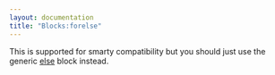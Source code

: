 ```yaml
---
layout: documentation
title: "Blocks:forelse"
---
```


This is supported for smarty compatibility but you should just use the generic [else](/documentation/1.x/blocks/else.html) block instead.
